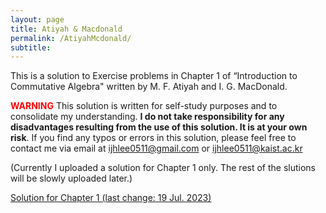 ```yaml
---
layout: page
title: Atiyah & Macdonald
permalink: /AtiyahMcdonald/
subtitle:
---
```


This is a solution to Exercise problems in Chapter 1 of “Introduction to Commutative Algebra" written by M. F. Atiyah and I. G. MacDonald.

**<span style="color:red">WARNING</span>** This solution is written for self-study purposes and to consolidate my understanding. **I do not take responsibility for any disadvantages resulting from the use of this solution. It is at your own risk**. If you find any typos or errors in this solution, please feel free to contact me via email at 
[ijhlee0511@gmail.com](mailto:ijhlee0511@gmail.com) or [ijhlee0511@kaist.ac.kr](mailto:ijhlee0511@kaist.ac.kr)

(Currently I uploaded a solution for Chapter 1 only. The rest of the slutions will be slowly uploaded later.)

[Solution for Chapter 1 (last change: 19 Jul. 2023)](/assets/pdf/JHLee%20AM%20Solution%20Chapter1.pdf)